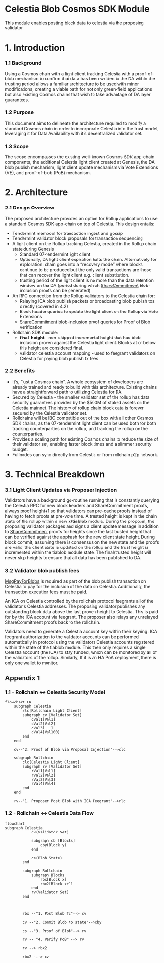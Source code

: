 # Celestia Blob Cosmos SDK Module

This module enables posting block data to celestia via the proposing validator.

# 1. Introduction

### 1.1 Background

Using a Cosmos chain with a light client tracking Celestia with a proof-of-blob mechanism to confirm that data has been written to the DA within the trusting period allows a familiar architecture to be used with minor modifications, creating a viable path for not only green-field applications but also existing Cosmos chains that wish to take advantage of DA layer guarantees.

### 1.2 Purpose

This document aims to delineate the architecture required to modify a standard Cosmos chain in order to incorporate Celestia into the trust model, leveraging it for Data Availability with it’s decentralized validator set.

### 1.3 Scope

The scope encompasses the existing well-known Cosmos SDK app-chain components, the additional Celestia light client created at Genesis, the DA blob publish mechanism, light client update mechanism via Vote Extensions (VE), and proof-of-blob (PoB) mechanism.

# 2. Architecture

### 2.1 Design Overview

The proposed architecture provides an option for Rollup applications to use a standard Cosmos SDK app-chain on top of Celestia. This design entails:

- Tendermint mempool for transaction ingest and gossip
- Tendermint validator block proposals for transaction sequencing
- A light client on the Rollup tracking Celestia, created in the Rollup chain state during Genesis
    - Standard 07-tendermint light client
    - Optionally, DA light client expiration halts the chain. Alternatively for exploration: chain goes into a “recovery mode” where blocks continue to be produced but the only valid transactions are those that can recover the light client e.g. client substitution.
    - trusting period of the light client is no more than the data retention window on the DA (period during which [ShareCommitment](https://github.com/celestiaorg/celestia-app/blob/main/x/blob/README.md#generating-the-sharecommitment) blob-inclusion proofs can be generated)
- An RPC connection from the Rollup validators to the Celestia chain for:
    - Relaying ICA blob publish packets or broadcasting blob publish txs directly (covered in 4.2)
    - Block header queries to update the light client on the Rollup via Vote Extensions
    - [ShareCommitment](https://github.com/celestiaorg/celestia-app/blob/main/x/blob/README.md#generating-the-sharecommitment) blob-inclusion proof queries for Proof of Blob verification
- Rollchain SDK module:
    - **final-height** - non-skipped incremental height that has blob inclusion proven against the Celestia light client. Blocks at or below this height are considered final.
    - validator celestia account mapping - used to feegrant validators on Celestia for paying blob publish tx fees

### 2.2 Benefits

- It’s, “just a Cosmos chain”. A whole ecosystem of developers are already trained and ready to build with this architecture. Existing chains have a straightforward path to utilizing Celestia for DA.
- Secured by Celestia - the smaller validator set of the rollup has data security guarantees provided by the $500M of staked assets on the Celestia mainnet. The history of rollup chain block data is forever secured by the Celestia validator set.
- Rollchains will be IBC compatible out of the box with all other Cosmos SDK chains, as the 07-tendermint light client can be used both for both tracking counterparties on the rollup, and tracking the rollup on the counterparties.
- Provides a scaling path for existing Cosmos chains to reduce the size of their validator set, enabling faster block times and a slimmer security budget.
- Fullnodes can sync directly from Celestia or from rollchain p2p network.

# 3. Technical Breakdown

### 3.1 Light Client Updates via Proposer Injection

Validators have a background go-routine running that is constantly querying the Celestia RPC for new block headers and ShareCommitment proofs, always proof height+1 so that validators can pre-cache proofs instead of having to fetch proofs at pre-vote time. A trusted height is kept in the chain state of the rollup within a new **x/tiablob** module. During the proposal, the proposing validator packages and signs a client update message in addition to [ShareCommitment](https://github.com/celestiaorg/celestia-app/blob/main/x/blob/README.md#generating-the-sharecommitment) proofs for heights since the last trusted height that can be verified against the apphash for the new client state height. During block commit, assuming there is consensus on the new state and the proofs are valid, the client state is updated on the rollup and the trust height is incremented within the tiablob module state. The final/trusted height will never skip heights to ensure that all data has been published to DA.

### 3.2 Validator blob publish fees

[MsgPayForBlobs](https://github.com/celestiaorg/celestia-app/blob/main/x/blob/README.md#messages) is required as part of the blob publish transaction on Celestia to pay for the inclusion of the data on Celestia. Additionally, the transaction execution fees must be paid.

An ICA on Celestia controlled by the rollchain protocol feegrants all of the validator's Celestia addresses. The proposing validator publishes any outstanding block data above the last proven height to Celestia. This is paid for by the ICA account via feegrant. The proposer also relays any unrelayed ShareCommitment proofs back to the rollchain.

Validators need to generate a Celestia account key within their keyring. ICA feegrant authorization to the validator accounts can be performed automatically in protocol using the validators Celestia accounts registered within the state of the tiablob module. This then only requires a single Celestia account (the ICA) to stay funded, which can be monitored by all of the validators of the rollup. Similarly, If it is an HA PoA deployment, there is only one wallet to monitor.

## Appendix 1

### 1.1 - Rollchain ↔ Celestia Security Model

```mermaid
flowchart LR
    subgraph Celestia
        rlc[Rollchain Light Client]
        subgraph cv [Validator Set]
            cVal1[Val1]
            cVal2[Val2]
            cVal3[...]
            cVal4[Val100]
        end
    end

    cv--"2. Proof of Blob via Proposal Injection"-->clc

    subgraph Rollchain
        clc[Celestia Light Client]
        subgraph rv [Validator Set]
            rVal1[Val1]
            rVal2[Val2]
            rVal3[Val3]
            rVal4[Val4]
        end
    end

    rv--"1. Proposer Post Blob with ICA Feegrant"-->rlc
```

### 1.2 - Rollchain ↔ Celestia Data Flow

```mermaid
flowchart
subgraph Celestia
			cv(Validator Set)

			subgraph cb [Blocks]
				cby(Block y)
			end
			
			cs(Blob State)
		end 

		subgraph Rollchain
			subgraph Blocks
				rbx[Block x]
				rbx2[Block x+1]
			end
			rv(Validator Set)
		end

		

		rbx --"1. Post Blob Tx"--> cv

		cv --"2. Commit Blob to state"-->cby

		cs --"3. Proof of Blob"--> rv

		rv -- "4. Verify PoB" --> rv

		rv --> rbx2

		rbx2 -.-> cv
```